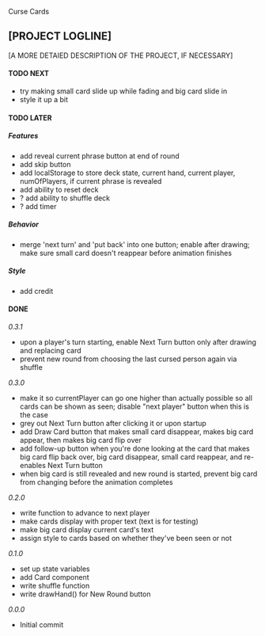Curse Cards

## [PROJECT LOGLINE]

[A MORE DETAIED DESCRIPTION OF THE PROJECT, IF NECESSARY]

#### TODO NEXT

- try making small card slide up while fading and big card slide in
- style it up a bit

#### TODO LATER

##### Features

- add reveal current phrase button at end of round
- add skip button
- add localStorage to store deck state, current hand, current player, numOfPlayers, if current phrase is revealed
- add ability to reset deck
- ? add ability to shuffle deck
- ? add timer

##### Behavior

- merge 'next turn' and 'put back' into one button; enable after drawing; make sure small card doesn't reappear before animation finishes

##### Style

- add credit

#### DONE

_0.3.1_

- upon a player's turn starting, enable Next Turn button only after drawing and replacing card
- prevent new round from choosing the last cursed person again via shuffle

_0.3.0_

- make it so currentPlayer can go one higher than actually possible so all cards can be shown as seen; disable "next player" button when this is the case
- grey out Next Turn button after clicking it or upon startup
- add Draw Card button that makes small card disappear, makes big card appear, then makes big card flip over
- add follow-up button when you're done looking at the card that makes big card flip back over, big card disappear, small card reappear, and re-enables Next Turn button
- when big card is still revealed and new round is started, prevent big card from changing before the animation completes

_0.2.0_

- write function to advance to next player
- make cards display with proper text (text is for testing)
- make big card display current card's text
- assign style to cards based on whether they've been seen or not

_0.1.0_

- set up state variables
- add Card component
- write shuffle function
- write drawHand() for New Round button

_0.0.0_

- Initial commit
